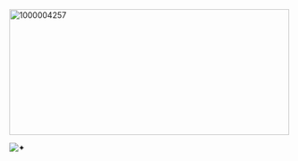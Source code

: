 <img width="500" height="225" alt="1000004257" src="https://github.com/user-attachments/assets/7ea849a5-ef14-4945-96d5-a4d940c1b7d5" />

![✦](https://komarev.com/ghpvc/?username=GAMBLEGHOST&color=000000&style=flat&label=✦)
